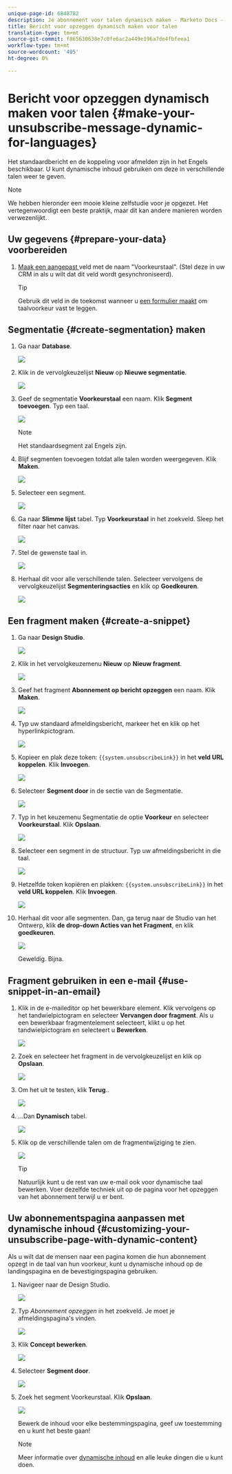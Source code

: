 ```yaml
---
unique-page-id: 6848782
description: Je abonnement voor talen dynamisch maken - Marketo Docs - Productdocumentatie
title: Bericht voor opzeggen dynamisch maken voor talen
translation-type: tm+mt
source-git-commit: f865630638e7c0fe6ac2a449e196a7de4fbfeea1
workflow-type: tm+mt
source-wordcount: '495'
ht-degree: 0%

---
```



# Bericht voor opzeggen dynamisch maken voor talen {#make-your-unsubscribe-message-dynamic-for-languages}

Het standaardbericht en de koppeling voor afmelden zijn in het Engels beschikbaar. U kunt dynamische inhoud gebruiken om deze in verschillende talen weer te geven.

>[!NOTE]
>
>We hebben hieronder een mooie kleine zelfstudie voor je opgezet. Het vertegenwoordigt een beste praktijk, maar dit kan andere manieren worden verwezenlijkt.

## Uw gegevens {#prepare-your-data} voorbereiden

1. [Maak een aangepast ](/help/marketo/product-docs/administration/field-management/create-a-custom-field-in-marketo.md) veld met de naam &quot;Voorkeurstaal&quot;. (Stel deze in uw CRM in als u wilt dat dit veld wordt gesynchroniseerd).

   >[!TIP]
   >
   >Gebruik dit veld in de toekomst wanneer u [een formulier maakt](/help/marketo/product-docs/demand-generation/forms/creating-a-form/create-a-form.md) om taalvoorkeur vast te leggen.

## Segmentatie {#create-segmentation} maken

1. Ga naar **Database**.

   ![](assets/db.png)

1. Klik in de vervolgkeuzelijst **Nieuw** op **Nieuwe segmentatie**.

   ![](assets/two.png)

1. Geef de segmentatie **Voorkeurstaal** een naam. Klik **Segment toevoegen**. Typ een taal.

   ![](assets/image2015-3-9-8-3a33-3a44.png)

   >[!NOTE]
   >
   >Het standaardsegment zal Engels zijn.

1. Blijf segmenten toevoegen totdat alle talen worden weergegeven. Klik **Maken**.

   ![](assets/image2015-3-9-8-3a38-3a5.png)

1. Selecteer een segment.

   ![](assets/image2015-3-9-8-3a38-3a17.png)

1. Ga naar **Slimme lijst** tabel. Typ **Voorkeurstaal** in het zoekveld. Sleep het filter naar het canvas.

   ![](assets/six.png)

1. Stel de gewenste taal in.

   ![](assets/seven.png)

1. Herhaal dit voor alle verschillende talen. Selecteer vervolgens de vervolgkeuzelijst **Segmenteringsacties** en klik op **Goedkeuren**.

   ![](assets/image2015-3-9-8-3a39-3a36.png)

## Een fragment maken {#create-a-snippet}

1. Ga naar **Design Studio**.

   ![](assets/ds.png)

1. Klik in het vervolgkeuzemenu **Nieuw** op **Nieuw fragment**.

   ![](assets/ten.png)

1. Geef het fragment **Abonnement op bericht opzeggen** een naam. Klik **Maken**.

   ![](assets/image2015-3-9-8-3a40-3a54.png)

1. Typ uw standaard afmeldingsbericht, markeer het en klik op het hyperlinkpictogram.

   ![](assets/image2015-3-9-8-3a41-3a47.png)

1. Kopieer en plak deze token: `{{system.unsubscribeLink}}` in het **veld URL koppelen**. Klik **Invoegen**.

   ![](assets/image2015-3-9-8-3a43-3a17.png)

1. Selecteer **Segment door** in de sectie van de Segmentatie.

   ![](assets/image2015-3-9-8-3a44-3a16.png)

1. Typ in het keuzemenu Segmentatie de optie **Voorkeur** en selecteer **Voorkeurstaal**. Klik **Opslaan**.

   ![](assets/image2015-3-9-8-3a44-3a32.png)

1. Selecteer een segment in de structuur. Typ uw afmeldingsbericht in die taal.

   ![](assets/image2015-3-9-8-3a45-3a43.png)

1. Hetzelfde token kopiëren en plakken: `{{system.unsubscribeLink}}` in het **veld URL koppelen**. Klik **Invoegen**.

   ![](assets/image2015-3-9-8-3a47-3a4.png)

1. Herhaal dit voor alle segmenten. Dan, ga terug naar de Studio van het Ontwerp, klik **de drop-down Acties van het Fragment**, en klik **goedkeuren**.

   ![](assets/image2015-3-9-8-3a47-3a34.png)

   Geweldig. Bijna.

## Fragment gebruiken in een e-mail {#use-snippet-in-an-email}

1. Klik in de e-maileditor op het bewerkbare element. Klik vervolgens op het tandwielpictogram en selecteer **Vervangen door fragment**. Als u een bewerkbaar fragmentelement selecteert, klikt u op het tandwielpictogram en selecteert u **Bewerken**.

   ![](assets/4.1.png)

1. Zoek en selecteer het fragment in de vervolgkeuzelijst en klik op **Opslaan**.

   ![](assets/image2015-3-9-8-3a50-3a16.png)

1. Om het uit te testen, klik **Terug**..

   ![](assets/4.3.png)

1. ...Dan **Dynamisch** tabel.

   ![](assets/4.4.png)

1. Klik op de verschillende talen om de fragmentwijziging te zien.

   ![](assets/4.5.png)

   >[!TIP]
   >
   >Natuurlijk kunt u de rest van uw e-mail ook voor dynamische taal bewerken. Voer dezelfde techniek uit op de pagina voor het opzeggen van het abonnement terwijl u er bent.

## Uw abonnementspagina aanpassen met dynamische inhoud {#customizing-your-unsubscribe-page-with-dynamic-content}

Als u wilt dat de mensen naar een pagina komen die hun abonnement opzegt in de taal van hun voorkeur, kunt u dynamische inhoud op de landingspagina en de bevestigingspagina gebruiken.

1. Navigeer naar de Design Studio.

   ![](assets/ds.png)

1. Typ _Abonnement opzeggen_ in het zoekveld. Je moet je afmeldingspagina&#39;s vinden.

   ![](assets/image2015-3-9-8-3a51-3a53.png)

1. Klik **Concept bewerken**.

   ![](assets/image2015-3-9-8-3a52-3a23.png)

1. Selecteer **Segment door**.

   ![](assets/image2015-3-9-8-3a52-3a57.png)

1. Zoek het segment Voorkeurstaal. Klik **Opslaan**.

   ![](assets/image2015-3-9-8-3a53-3a54.png)

   Bewerk de inhoud voor elke bestemmingspagina, geef uw toestemming en u kunt het beste gaan!

   >[!NOTE]
   >
   >Meer informatie over [dynamische inhoud](/help/marketo/product-docs/personalization/segmentation-and-snippets/segmentation/understanding-dynamic-content.md) en alle leuke dingen die u kunt doen.
